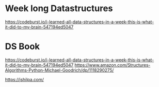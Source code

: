 # Week long Datastructures 

https://codeburst.io/i-learned-all-data-structures-in-a-week-this-is-what-it-did-to-my-brain-547194ed5047

# DS Book

https://codeburst.io/i-learned-all-data-structures-in-a-week-this-is-what-it-did-to-my-brain-547194ed5047
https://www.amazon.com/Structures-Algorithms-Python-Michael-Goodrich/dp/1118290275/

https://jshilpa.com/
